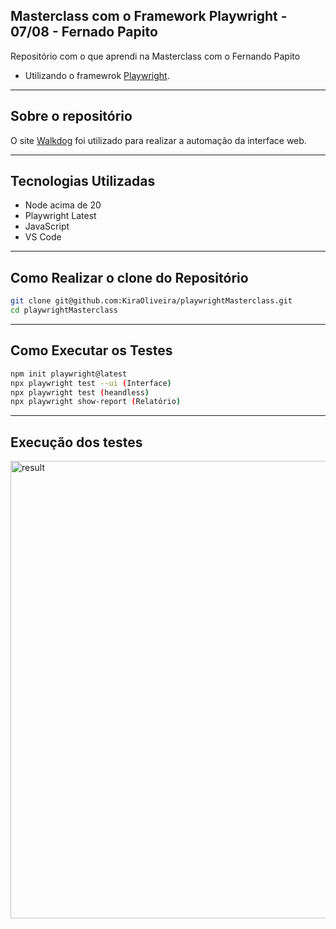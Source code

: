 ## Masterclass com o Framework Playwright - 07/08 - Fernado Papito

Repositório com o que aprendi na Masterclass com o Fernando Papito

* Utilizando o framewrok [Playwright](https://playwright.dev/).

---

## Sobre o repositório

O site [Walkdog](https://walkdog.vercel.app/) foi utilizado para realizar a automação da interface web.

---

## Tecnologias Utilizadas

- Node acima de 20
- Playwright Latest
- JavaScript
- VS Code

---

## Como Realizar o clone do Repositório

```bash
git clone git@github.com:KiraOliveira/playwrightMasterclass.git
cd playwrightMasterclass
```

---

## Como Executar os Testes

```bash
npm init playwright@latest
npx playwright test --ui (Interface)
npx playwright test (heandless)
npx playwright show-report (Relatório)

```

---

## Execução dos testes

<img width="987" height="732" alt="result" src="https://github.com/user-attachments/assets/e23c94dc-2353-42f7-b12c-1b113681ff57" />
